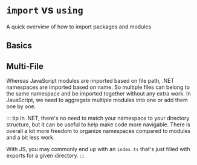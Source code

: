 # `import` vs `using`

A quick overview of how to import packages and modules

## Basics

<CodeSplitter>
  <template #left>

```ts
// Named import
import { ref } from "vue";

// Namespace import
import * as fs from "fs";

// Default import
import tool from "package";
```

  </template>
  <template #right>

```csharp
// Namespace import
using System.Text;

// Aliased namespace import
using Txt = System.Text;

// Import the static members so they can be used without a namespace.
using static System.Math;
```

  </template>
</CodeSplitter>

## Multi-File

Whereas JavaScript modules are imported based on file path, .NET namespaces are imported based on name.  So multiple files can belong to the same namespace and be imported together without any extra work.  In JavaScript, we need to aggregate multiple modules into one or add them one by one.

<CodeSplitter>
  <template #left>

```ts{7,14,15}
// address.ts
export class Address {

}

// contact.ts
import { Address } from "./address";

export class Contact {
  constructor(public address: Address) { }
}

// app.ts
import { Address } from "./address";
import { Contact } from "./contact";

class App {
  getContacts() : Contact[] {
    return [];
  }

  getAddresses(): Address[] {
    return [];
  }
}

```

  </template>
  <template #right>

```csharp{2,9,17,19}
// Address.cs
namespace ChrlsChn.Crm.Models;

class Address {

}

// Contact.cs
namespace ChrlsChn.Crm.Models;

class Contact {
  // No need to import since these are in the same namespace
  public Address Address { get; set; }
}

// App.cs
using ChrlsChn.Crm.Models; // Import the namespace

namespace ChrlsChn.Crm;

class App {
  public List<Contact> GetContacts() { /*... */ }
  public List<Address> GetAddresses() { /*... */ }
}
```

  </template>
</CodeSplitter>

::: tip
In .NET, there's no need to match your namespace to your directory structure, but it can be useful to help make code more navigable.  There is overall a lot more freedom to organize namespaces compared to modules and a bit less work.

With JS, you may commonly end up with an `index.ts` that's just filled with exports for a given directory.
:::
